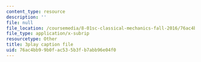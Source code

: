 ```yaml
---
content_type: resource
description: ''
file: null
file_location: /coursemedia/8-01sc-classical-mechanics-fall-2016/76ac4bb99b0fac535b3fb7abb96e04f0_5oLLnCGStUc.srt
file_type: application/x-subrip
resourcetype: Other
title: 3play caption file
uid: 76ac4bb9-9b0f-ac53-5b3f-b7abb96e04f0
---
```

